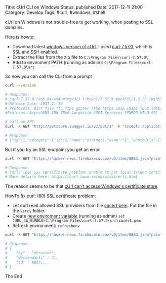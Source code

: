 Title: cUrl CLI on Windows
Status: published
Date: 2017-12-11 21:00
Category: Develop
Tags: #curl, #windows, #shell

cUrl on Windows is not trouble-free to get working, when posting to SSL domains.

Here is howto:

* Download latest [windows version of cUrl](https://curl.haxx.se/dlwiz/?type=bin&os=Win64&flav=-&ver=*&cpu=x86_64). I used [curl-7.57.0](https://dl.uxnr.de/build/curl/curl_winssl_msys2_mingw64_stc/curl-7.57.0/curl-7.57.0.zip), which is SSL and SSH enabled.
* Extract the files from the zip file to `C:\Program Files\curl-7.57.0\`
* Add to enviroment PATH (running as admin): `C:\Program Files\curl-7.57.0\src`

So now you can call the CLI from a prompt

```bash
curl --version

# Response:
# curl 7.57.0 (x86_64-w64-mingw32) libcurl/7.57.0 OpenSSL/1.0.2h (WinSSL) zlib/1.2.8 WinIDN libssh2/1.7.0_DEV
# Release-Date: 2017-11-30
# Protocols: dict file ftp ftps gopher http https imap imaps ldap ldaps pop3 pop3s rtsp scp sftp smtp smtps telnet tftp
#Features: AsynchDNS IDN IPv6 Largefile SSPI Kerberos SPNEGO NTLM SSL libz TLS-SRP HTTPS-proxy MultiSSL

# Call an API:
curl -X GET "http://petstore.swagger.io/v2/pet/1" -H "accept: application/json"

# Response:
# {"id":1,"category":{"id":1,"name":"string"},"name":"1","photoUrls":["string"],"tags":[{"id":1,"name":"string"}],"status":"1"}
```

But if you try an SSL endpoint you get an error

```bash
curl -X GET "https://hacker-news.firebaseio.com/v0/item/8863.json?print=pretty"

# Response:
# curl: (60) SSL certificate problem: unable to get local issuer certificate
# More details here: https://curl.haxx.se/docs/sslcerts.html
```

The reason seems to be that [cUrl can't access Windows's certificate store](https://laracasts.com/discuss/channels/general-discussion/curl-error-60-ssl-certificate-problem-unable-to-get-local-issuer-certificate/replies/95548).

HowTo fix curl: (60) SSL certificate problem:

* Let curl read allowed SSL providers from file [cacert.pem](https://curl.haxx.se/docs/caextract.html). Put the file in the `\src\` folder.
* Create [new enviroment variable](https://curl.haxx.se/docs/sslcerts.html) (running as admin) `set CURL_CA_BUNDLE=C:\Program Files\curl-7.57.0\src\cacert.pem`
* Refresh environment: `refreshenv`

```bash
curl -X GET "https://hacker-news.firebaseio.com/v0/item/8863.json?print=pretty"

# Response:
# {
#    "by" : "dhouston",
#    "descendants" : 71,
#    "id" : 8863,...
# }
```

The End